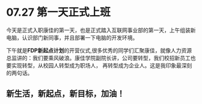 # 07.27 第一天正式上班
今天是正式入职康佳的第一天，也是正式踏入互联网事业部的第一天，上午组装新电脑，认识部门新同事，并且部署一下电脑的开发环境。

下午就是**FDP新起点计划**的开营仪式,很多优秀的同学们汇聚康佳，就像人力资源总监讲的：我们要乘风破浪。康佳学院副院长讲，公司要转型，我们校招新员工也要实现转型，从校园人转型成为职场人，
再转型成为企业人。这是我印象最深刻的两句话。

## 新生活，新起点，新目标，加油！
